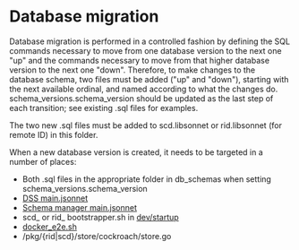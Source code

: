 # Database migration

Database migration is performed in a controlled fashion by defining the SQL
commands necessary to move from one database version to the next one "up" and
the commands necessary to move from that higher database version to the next one
"down".  Therefore, to make changes to the database schema, two files must be
added ("up" and "down"), starting with the next available ordinal, and named
according to what the changes do.  schema_versions.schema_version should be
updated as the last step of each transition; see existing .sql files for
examples.

The two new .sql files must be added to scd.libsonnet or rid.libsonnet
(for remote ID) in this folder.

When a new database version is created, it needs to be targeted in a number of
places:
* Both .sql files in the appropriate folder in db_schemas when setting
  schema_versions.schema_version
* [DSS main.jsonnet](../examples/minimum/main.jsonnet)
* [Schema manager main.jsonnet](../examples/schema_manager/main.jsonnet)
* scd_ or rid_ bootstrapper.sh in [dev/startup](../../dev/startup)
* [docker_e2e.sh](../../../test/docker_e2e.sh)
* /pkg/{rid|scd}/store/cockroach/store.go
